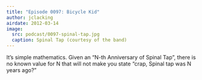 ```yaml
---
title: "Episode 0097: Bicycle Kid"
author: jclacking
airdate: 2012-03-14
image:
  src: podcast/0097-spinal-tap.jpg
  caption: Spinal Tap (courtesy of the band)
---
```

It’s simple mathematics. Given an “N-th Anniversary of Spinal Tap”, there is no known value for N that will not make you state “crap, Spinal tap was N years ago?”
